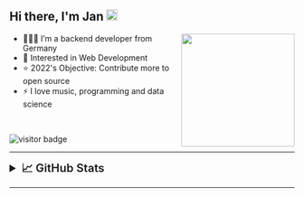 <!-- ![Chrome Dino](https://mir-s3-cdn-cf.behance.net/project_modules/max_1200/4ff07986208593.5d9a654e92f36.gif) -->

<h2>Hi there, I'm Jan <img src="https://media.giphy.com/media/hvRJCLFzcasrR4ia7z/giphy.gif" width="20"></h2>

<img src="https://media3.giphy.com/media/WUlplcMpOCEmTGBtBW/giphy.gif?cid=ecf05e47tpztkmbxmir3t2wk42ulrtle2a0o43hkzoftwu91&rid=giphy.gif&ct=s" width="200" style="float: right;">

- 👨🏼‍💻 I’m a backend developer from Germany
- 📌 Interested in Web Development
- ⭐ 2022's Objective: Contribute more to open source
- ⚡ I love music, programming and data science

<br>

![visitor badge](https://visitor-badge.glitch.me/badge?page_id=derison.visitor-badge)

---

<details>
  <summary style="font-size: 20px; font-weight: 600;">📈 GitHub Stats</summary>

![Ashutosh's github activity graph](https://activity-graph.herokuapp.com/graph?username=derison&theme=dark&bg_color=151515&color=fff&line=79ff97&point=2f8a43&hide_border=true&radius=6)

![Anurag's GitHub stats](https://github-readme-stats.vercel.app/api?username=derison&show_icons=true&theme=dark&count_private=true&hide_border=true)

</details>

---

<!-- ## 🛠️ My Tech Stack

**Programming Languages**

<img src="https://cdn.jsdelivr.net/gh/devicons/devicon/icons/php/php-plain.svg" height="40" style="margin: 0px 5px;"/>
<img src="https://cdn.jsdelivr.net/gh/devicons/devicon/icons/javascript/javascript-original.svg" height="40" style="margin: 0px 5px;"/>
<img src="https://cdn.jsdelivr.net/gh/devicons/devicon/icons/typescript/typescript-original.svg" height="40" style="margin: 0px 5px;"/>
<img src="https://cdn.jsdelivr.net/gh/devicons/devicon/icons/cplusplus/cplusplus-line.svg" height="40" style="margin: 0px 5px;"/>

**Frameworks & Libraries**

<img src="https://cdn.jsdelivr.net/gh/devicons/devicon/icons/symfony/symfony-original-wordmark.svg" height="40" style="margin: 0px 5px;"/>
<img src="https://cdn.jsdelivr.net/gh/devicons/devicon/icons/doctrine/doctrine-original-wordmark.svg" height="40" style="margin: 0px 5px;"/>
<img src="https://cdn.jsdelivr.net/gh/devicons/devicon/icons/vuejs/vuejs-original-wordmark.svg" height="40" style="margin: 0px 5px;"/>
<img src="https://cdn.jsdelivr.net/gh/devicons/devicon/icons/vuetify/vuetify-original.svg" height="40" style="margin: 0px 5px;"/>
<img src="https://cdn.jsdelivr.net/gh/devicons/devicon/icons/bootstrap/bootstrap-original-wordmark.svg" height="40" style="margin: 0px 5px;"/>
<img src="https://cdn.jsdelivr.net/gh/devicons/devicon/icons/tailwindcss/tailwindcss-original-wordmark.svg" height="40" style="margin: 0px 5px;"/>

**DevOps**

<img src="https://cdn.jsdelivr.net/gh/devicons/devicon/icons/docker/docker-plain-wordmark.svg" height="40" style="margin: 0px 5px;"/>
<img src="https://cdn.jsdelivr.net/gh/devicons/devicon/icons/nodejs/nodejs-plain.svg" height="40" style="margin: 0px 5px;"/>
<img src="https://cdn.jsdelivr.net/gh/devicons/devicon/icons/nginx/nginx-original.svg" height="40" style="margin: 0px 5px;"/>

**Database systems**

<img src="https://cdn.jsdelivr.net/gh/devicons/devicon/icons/postgresql/postgresql-plain-wordmark.svg" height="40" style="margin: 0px 5px;"/>
<img src="https://cdn.jsdelivr.net/gh/devicons/devicon/icons/mysql/mysql-plain-wordmark.svg" height="40" style="margin: 0px 5px;"/>
<img src="https://cdn.jsdelivr.net/gh/devicons/devicon/icons/mongodb/mongodb-plain-wordmark.svg" height="40" style="margin: 0px 5px;"/>

**Markdown & Stylesheet**

<img src="https://cdn.jsdelivr.net/gh/devicons/devicon/icons/html5/html5-plain-wordmark.svg" height="40" style="margin: 0px 5px;"/>
<img src="https://cdn.jsdelivr.net/gh/devicons/devicon/icons/css3/css3-plain-wordmark.svg" height="40" style="margin: 0px 5px;"/>
<img src="https://cdn.jsdelivr.net/gh/devicons/devicon/icons/sass/sass-original.svg" height="40" style="margin: 0px 5px;"/>
<img src="https://cdn.jsdelivr.net/gh/devicons/devicon/icons/markdown/markdown-original.svg" height="40" style="margin: 0px 5px;"/>

**Graphic Tools**

<img src="https://cdn.jsdelivr.net/gh/devicons/devicon/icons/photoshop/photoshop-plain.svg" height="40" style="margin: 0px 5px;"/>
<img src="https://cdn.jsdelivr.net/gh/devicons/devicon/icons/illustrator/illustrator-plain.svg" height="40" style="margin: 0px 5px;"/>

**Other Tools**

<img src="https://cdn.jsdelivr.net/gh/devicons/devicon/icons/vim/vim-plain.svg" height="40" style="margin: 0px 5px;"/>
<img src="https://cdn.jsdelivr.net/gh/devicons/devicon/icons/git/git-plain-wordmark.svg" height="40" style="margin: 0px 5px;"/>
<img src="https://cdn.jsdelivr.net/gh/devicons/devicon/icons/npm/npm-original-wordmark.svg" height="40" style="margin: 0px 5px;"/> -->
